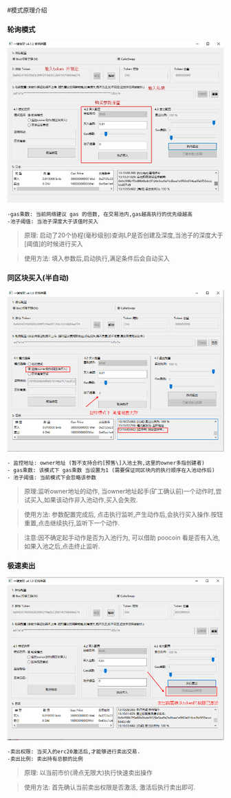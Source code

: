 #模式原理介绍
### 轮询模式
![main](./img/1.png)

    -gas乘数: 当前网络建议 gas 的倍数, 在交易池内,gas越高执行的优先级越高
    -池子阈值: 当池子深度大于该值时买入
> 原理: 启动了20个协程(毫秒级别)查询LP是否创建及深度,当池子的深度大于[阈值]的时候进行买入

> 使用方法: 填入参数后,启动执行,满足条件后会自动买入

### 同区块买入(半自动)
![main](./img/3.png)

    - 监控地址: owner地址 (暂不支持合约[预售\]入池土狗,这里的owner多指创建者)
    - gas乘数: 该模式下 gas乘数 当设置为1 (需要保证同区块内的执行顺序在入池动作后)
    - 池子阈值: 当前模式下会忽略该参数
> 原理:监听owner地址的动作, 当owner地址起手(矿工确认前)一个动作时,尝试买入,如果该动作非入池动作,买入会失败.

> 使用方法: 参数配置完成后, 点击执行监听,产生动作后,会执行买入操作.按钮重置,点击继续执行,监听下一个动作. 

> 注意:因不确定起手动作是否为入池行为, 可以借助 poocoin 看是否有入池, 如果入池之后,点击终止监听.


### 极速卖出
![main](./img/2.png)

    -卖出权限: 当买入的erc20激活后,才能够进行卖出交易.
    -卖出比例: 卖出持有总额的比例

>原理: 以当前市价(滑点无限大)执行快速卖出操作

>使用方法: 首先确认当前卖出权限是否激活, 激活后执行卖出即可.